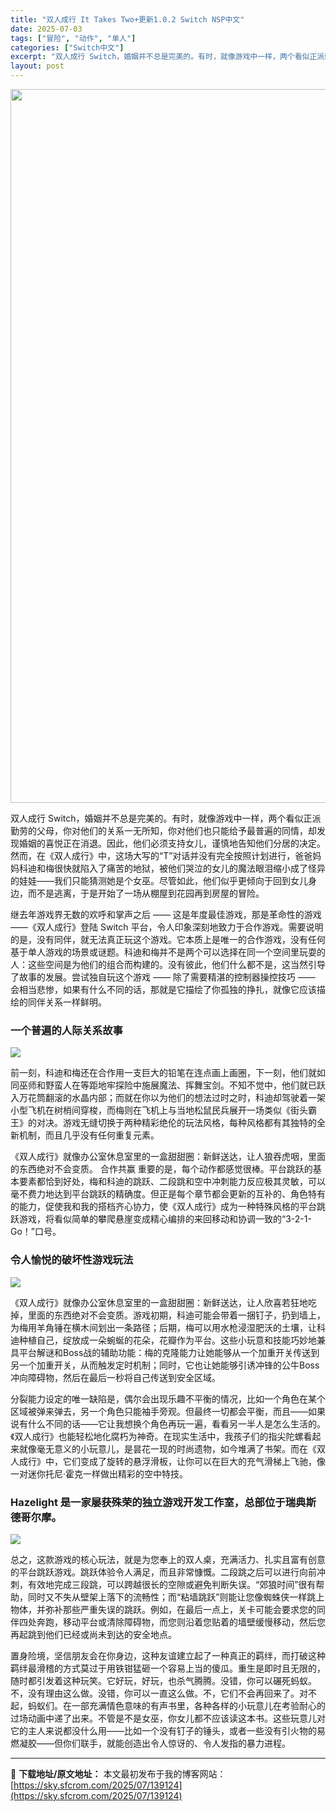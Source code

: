 ```yaml
---
title: "双人成行 It Takes Two+更新1.0.2 Switch NSP中文"
date: 2025-07-03
tags: ["冒险", "动作", "单人"]
categories: ["Switch中文"]
excerpt: "双人成行 Switch，婚姻并不总是完美的。有时，就像游戏中一样，两个看似正派勤劳的父母，你对他们的关系一无所知，你对他们也只能给予最普遍的同情，却发现婚姻的喜悦正在消退。因此，他们必须支持女儿，谨慎地告知他们分居的决定。然而，在《双人成行》中，这场大写的“T”对话并没有完全按照计划进行，爸爸妈妈科&hellip;"
layout: post
---
```


<img class="aligncenter size-full wp-image-139125" src="https://sky.sfcrom.com/wp-content/uploads/2025/07/2025070302002727.webp" alt="" width="700" height="1142" />

双人成行 Switch，婚姻并不总是完美的。有时，就像游戏中一样，两个看似正派勤劳的父母，你对他们的关系一无所知，你对他们也只能给予最普遍的同情，却发现婚姻的喜悦正在消退。因此，他们必须支持女儿，谨慎地告知他们分居的决定。然而，在《双人成行》中，这场大写的“T”对话并没有完全按照计划进行，爸爸妈妈科迪和梅很快就陷入了痛苦的地狱，被他们哭泣的女儿的魔法眼泪缩小成了怪异的娃娃——我们只能猜测她是个女巫。尽管如此，他们似乎更倾向于回到女儿身边，而不是逃离，于是开始了一场从棚屋到花园再到房屋的冒险。

继去年游戏界无数的欢呼和掌声之后 —— 这是年度最佳游戏，那是革命性的游戏 ——《双人成行》登陆 Switch 平台，令人印象深刻地致力于合作游戏。需要说明的是，没有同伴，就无法真正玩这个游戏。它本质上是唯一的合作游戏，没有任何基于单人游戏的场景或谜题。科迪和梅并不是两个可以选择在同一个空间里玩耍的人：这些空间是为他们的组合而构建的。没有彼此，他们什么都不是，这当然引导了故事的发展。尝试独自玩这个游戏 —— 除了需要精湛的控制器操控技巧 —— 会相当悲惨，如果有什么不同的话，那就是它描绘了你孤独的挣扎，就像它应该描绘的同伴关系一样鲜明。
<h3>一个普遍的人际关系故事</h3>
<img src="https://img-eshop.cdn.nintendo.net/i/e7200824041808289d4a65589ed368f7e08dc2e538a5fd7ee9f8d39e58015c24.jpg?w=1000" />

前一刻，科迪和梅还在合作用一支巨大的铅笔在连点画上画圈，下一刻，他们就如同巫师和野蛮人在等距地牢探险中施展魔法、挥舞宝剑。不知不觉中，他们就已跃入万花筒翻滚的水晶内部；而就在你以为他们的想法过时之时，科迪却驾驶着一架小型飞机在树梢间穿梭，而梅则在飞机上与当地松鼠民兵展开一场类似《街头霸王》的对决。游戏无缝切换于两种精彩绝伦的玩法风格，每种风格都有其独特的全新机制，而且几乎没有任何重复元素。

《双人成行》就像办公室休息室里的一盒甜甜圈：新鲜送达，让人狼吞虎咽，里面的东西绝对不会变质。 合作共赢 重要的是，每个动作都感觉很棒。平台跳跃的基本要素都恰到好处，梅和科迪的跳跃、二段跳和空中冲刺能力反应极其灵敏，可以毫不费力地达到平台跳跃的精确度。但正是每个章节都会更新的互补的、角色特有的能力，促使我和我的搭档齐心协力，使《双人成行》成为一种特殊风格的平台跳跃游戏，将看似简单的攀爬悬崖变成精心编排的来回移动和协调一致的“3-2-1-Go！”口号。
<h3>令人愉悦的破坏性游戏玩法</h3>
<img src="https://img-eshop.cdn.nintendo.net/i/7d4781f639c29fab428d9dec8ea53297838294db4efb847b51b92f04e2987711.jpg?w=1000" />

《双人成行》就像办公室休息室里的一盒甜甜圈：新鲜送达，让人欣喜若狂地吃掉，里面的东西绝对不会变质。游戏初期，科迪可能会带着一捆钉子，扔到墙上，为梅用羊角锤在横木间划出一条路径；后期，梅可以用水枪浸湿肥沃的土壤，让科迪种植自己，绽放成一朵蜿蜒的花朵，花瓣作为平台。这些小玩意和技能巧妙地兼具平台解谜和Boss战的辅助功能：梅的克隆能力让她能够从一个加重开关传送到另一个加重开关，从而触发定时机制；同时，它也让她能够引诱冲锋的公牛Boss冲向障碍物，然后在最后一秒将自己传送到安全区域。

分裂能力设定的唯一缺陷是，偶尔会出现乐趣不平衡的情况，比如一个角色在某个区域被弹来弹去，另一个角色只能袖手旁观。但最终一切都会平衡，而且——如果说有什么不同的话——它让我想换个角色再玩一遍，看看另一半人是怎么生活的。《双人成行》也能轻松地化腐朽为神奇。在现实生活中，我孩子们的指尖陀螺看起来就像毫无意义的小玩意儿，是昙花一现的时尚遗物，如今堆满了书架。而在《双人成行》中，它们变成了旋转的悬浮滑板，让你可以在巨大的充气滑梯上飞驰，像一对迷你托尼·霍克一样做出精彩的空中特技。
<h3>Hazelight 是一家屡获殊荣的独立游戏开发工作室，总部位于瑞典斯德哥尔摩。</h3>
<img src="https://img-eshop.cdn.nintendo.net/i/17c1edf90923ecbb824fc3deb8cef390bd3eefcb6597bc222805256f51e1c2ce.jpg?w=1000" />

总之，这款游戏的核心玩法，就是为您奉上的双人桌，充满活力、扎实且富有创意的平台跳跃游戏。跳跃体验令人满足，而且非常慷慨。二段跳之后可以进行向前冲刺，有效地完成三段跳，可以跨越很长的空隙或避免判断失误。“郊狼时间”很有帮助，同时又不失从壁架上落下的流畅性；而“粘墙跳跃”则能让您像蜘蛛侠一样跳上物体，并弥补那些严重失误的跳跃。例如，在最后一点上，关卡可能会要求您的同伴四处奔跑，移动平台或清除障碍物，而您则沿着您贴着的墙壁缓慢移动，然后您再起跳到他们已经或尚未到达的安全地点。

置身险境，坚信朋友会在你身边，这种友谊建立起了一种真正的羁绊，而打破这种羁绊最滑稽的方式莫过于用铁钳猛砸一个容易上当的傻瓜。重生是即时且无限的，随时都引发着这种玩笑。它好玩，好玩，也杀气腾腾。没错，你可以碾死蚂蚁。不，没有理由这么做。没错，你可以一直这么做。不，它们不会再回来了。对不起，蚂蚁们。在一部充满情色意味的有声书里，各种各样的小玩意儿在考验耐心的过场动画中递了出来。不管是不是女巫，你女儿都不应该读这本书。这些玩意儿对它的主人来说都没什么用——比如一个没有钉子的锤头，或者一些没有引火物的易燃凝胶——但你们联手，就能创造出令人惊讶的、令人发指的暴力进程。

---
📖 **下载地址/原文地址：** 本文最初发布于我的博客网站：[https://sky.sfcrom.com/2025/07/139124](https://sky.sfcrom.com/2025/07/139124)
